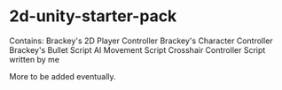 # 2d-unity-starter-pack
Contains:
Brackey's 2D Player Controller
Brackey's Character Controller
Brackey's Bullet Script
AI Movement Script
Crosshair Controller Script written by me


More to be added eventually.
